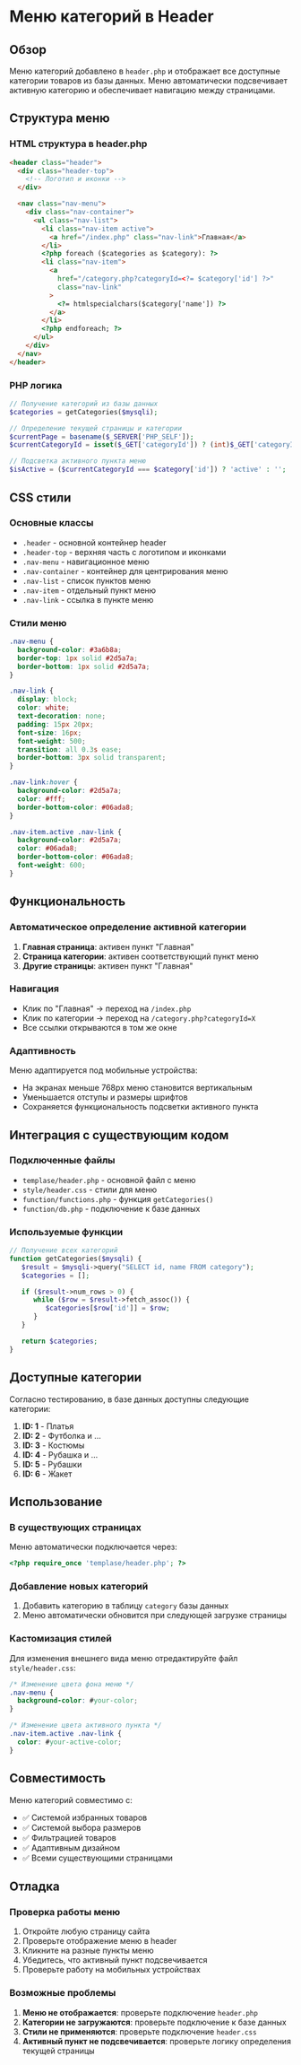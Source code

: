 # Меню категорий в Header

## Обзор

Меню категорий добавлено в `header.php` и отображает все доступные категории товаров из базы данных. Меню автоматически подсвечивает активную категорию и обеспечивает навигацию между страницами.

## Структура меню

### HTML структура в header.php

```html
<header class="header">
  <div class="header-top">
    <!-- Логотип и иконки -->
  </div>

  <nav class="nav-menu">
    <div class="nav-container">
      <ul class="nav-list">
        <li class="nav-item active">
          <a href="/index.php" class="nav-link">Главная</a>
        </li>
        <?php foreach ($categories as $category): ?>
        <li class="nav-item">
          <a
            href="/category.php?categoryId=<?= $category['id'] ?>"
            class="nav-link"
          >
            <?= htmlspecialchars($category['name']) ?>
          </a>
        </li>
        <?php endforeach; ?>
      </ul>
    </div>
  </nav>
</header>
```

### PHP логика

```php
// Получение категорий из базы данных
$categories = getCategories($mysqli);

// Определение текущей страницы и категории
$currentPage = basename($_SERVER['PHP_SELF']);
$currentCategoryId = isset($_GET['categoryId']) ? (int)$_GET['categoryId'] : null;

// Подсветка активного пункта меню
$isActive = ($currentCategoryId === $category['id']) ? 'active' : '';
```

## CSS стили

### Основные классы

- `.header` - основной контейнер header
- `.header-top` - верхняя часть с логотипом и иконками
- `.nav-menu` - навигационное меню
- `.nav-container` - контейнер для центрирования меню
- `.nav-list` - список пунктов меню
- `.nav-item` - отдельный пункт меню
- `.nav-link` - ссылка в пункте меню

### Стили меню

```css
.nav-menu {
  background-color: #3a6b8a;
  border-top: 1px solid #2d5a7a;
  border-bottom: 1px solid #2d5a7a;
}

.nav-link {
  display: block;
  color: white;
  text-decoration: none;
  padding: 15px 20px;
  font-size: 16px;
  font-weight: 500;
  transition: all 0.3s ease;
  border-bottom: 3px solid transparent;
}

.nav-link:hover {
  background-color: #2d5a7a;
  color: #fff;
  border-bottom-color: #06ada8;
}

.nav-item.active .nav-link {
  background-color: #2d5a7a;
  color: #06ada8;
  border-bottom-color: #06ada8;
  font-weight: 600;
}
```

## Функциональность

### Автоматическое определение активной категории

1. **Главная страница**: активен пункт "Главная"
2. **Страница категории**: активен соответствующий пункт меню
3. **Другие страницы**: активен пункт "Главная"

### Навигация

- Клик по "Главная" → переход на `/index.php`
- Клик по категории → переход на `/category.php?categoryId=X`
- Все ссылки открываются в том же окне

### Адаптивность

Меню адаптируется под мобильные устройства:

- На экранах меньше 768px меню становится вертикальным
- Уменьшается отступы и размеры шрифтов
- Сохраняется функциональность подсветки активного пункта

## Интеграция с существующим кодом

### Подключенные файлы

- `templase/header.php` - основной файл с меню
- `style/header.css` - стили для меню
- `function/functions.php` - функция `getCategories()`
- `function/db.php` - подключение к базе данных

### Используемые функции

```php
// Получение всех категорий
function getCategories($mysqli) {
   $result = $mysqli->query("SELECT id, name FROM category");
   $categories = [];

   if ($result->num_rows > 0) {
      while ($row = $result->fetch_assoc()) {
         $categories[$row['id']] = $row;
      }
   }

   return $categories;
}
```

## Доступные категории

Согласно тестированию, в базе данных доступны следующие категории:

1. **ID: 1** - Платья
2. **ID: 2** - Футболка и ...
3. **ID: 3** - Костюмы
4. **ID: 4** - Рубашка и ...
5. **ID: 5** - Рубашки
6. **ID: 6** - Жакет

## Использование

### В существующих страницах

Меню автоматически подключается через:

```php
<?php require_once 'templase/header.php'; ?>
```

### Добавление новых категорий

1. Добавить категорию в таблицу `category` базы данных
2. Меню автоматически обновится при следующей загрузке страницы

### Кастомизация стилей

Для изменения внешнего вида меню отредактируйте файл `style/header.css`:

```css
/* Изменение цвета фона меню */
.nav-menu {
  background-color: #your-color;
}

/* Изменение цвета активного пункта */
.nav-item.active .nav-link {
  color: #your-active-color;
}
```

## Совместимость

Меню категорий совместимо с:

- ✅ Системой избранных товаров
- ✅ Системой выбора размеров
- ✅ Фильтрацией товаров
- ✅ Адаптивным дизайном
- ✅ Всеми существующими страницами

## Отладка

### Проверка работы меню

1. Откройте любую страницу сайта
2. Проверьте отображение меню в header
3. Кликните на разные пункты меню
4. Убедитесь, что активный пункт подсвечивается
5. Проверьте работу на мобильных устройствах

### Возможные проблемы

1. **Меню не отображается**: проверьте подключение `header.php`
2. **Категории не загружаются**: проверьте подключение к базе данных
3. **Стили не применяются**: проверьте подключение `header.css`
4. **Активный пункт не подсвечивается**: проверьте логику определения текущей страницы
